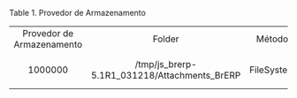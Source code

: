 <div id="d74835e1" class="table">

<div class="table-title">

Table 1. Provedor de
Armazenamento

</div>

<div class="table-contents">

|                           |                                                 |            |                                   |       |     |                  |
| :-----------------------: | :---------------------------------------------: | :--------: | :-------------------------------: | :---: | :-: | :--------------: |
| Provedor de Armazenamento |                     Folder                      |   Método   |               Nome                | Senha | URL | Email Registrado |
|          1000000          | /tmp/js\_brerp-5.1R1\_031218/Attachments\_BrERP | FileSystem | File System Configuration - BrERP |       |     |                  |

</div>

</div>

